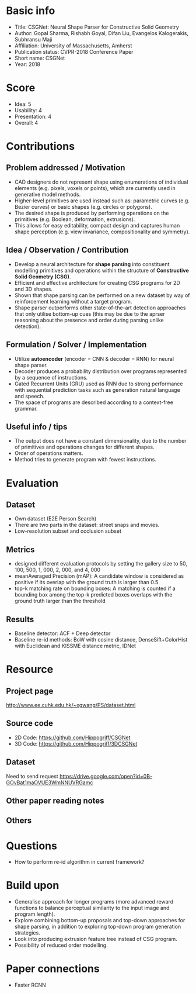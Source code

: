 # Basic info
- Title: CSGNet: Neural Shape Parser for Constructive Solid Geometry
- Author: Gopal Sharma, Rishabh Goyal, Difan Liu, Evangelos Kalogerakis, Subhransu Maji
- Affiliation: University of Massachusetts, Amherst
- Publication status: CVPR-2018 Conference Paper
- Short name: CSGNet
- Year: 2018

# Score
- Idea: 5
- Usability: 4
- Presentation: 4
- Overall: 4

# Contributions
## Problem addressed / Motivation
- CAD designers do not represent shape using enumerations of individual elements (e.g. pixels, voxels or points), which are currently used in generative model methods.
- Higher-level primitives are used instead such as: parametric curves (e.g. Bezier curves) or basic shapes (e.g. circles or polygons).
- The desired shape is produced by performing operations on the primitives (e.g. Boolean, deformation, extrusions).
- This allows for easy editability, compact design and captures human shape perception (e.g. view invariance, compositionality and symmetry).

## Idea / Observation / Contribution
- Develop a neural architecture for **shape parsing** into constituent modelling primitives and operations within the structure of **Constructive Solid Geometry (CSG)**.
- Efficient and effective architecture for creating CSG programs for 2D and 3D shapes.
- Shown that shape parsing can be performed on a new dataset by way of reinforcement learning without a target program.
- Shape parser outperforms other state-of-the-art detection approaches that only utilise bottom-up cues (this may be due to the aprser reasoning about the presence and order during parsing unlike detection). 

## Formulation / Solver / Implementation
- Utilize **autoencoder** (encoder = CNN & decoder = RNN) for neural shape parser.
- Decoder produces a probability distribution over programs represented by a sequence of instructions. 
- Gated Recurrent Units (GRU) used as RNN due to strong performance with sequential prediction tasks such as generation natural language and speech.
- The space of programs are described according to a context-free grammar.

## Useful info / tips
- The output does not have a constant dimensionality, due to the number of primitives and operations changes for different shapes.
- Order of operations matters.
- Method tries to generate program with fewest instructions.

# Evaluation
## Dataset
- Own dataset (E2E Person Search)
- There are two parts in the dataset: street snaps and movies.
- Low-resolution subset and occlusion subset

## Metrics
- designed different evaluation protocols by setting the gallery size to 50, 100, 500, 1, 000, 2, 000, and 4, 000
- meanAveraged Precision (mAP): A candidate window is considered as positive if its overlap with the ground truth is larger than 0.5
- top-k matching rate on bounding boxes: A matching is counted if a bounding box among the top-k predicted boxes overlaps with the ground truth larger than the threshold

## Results
- Baseline detector: ACF + Deep detector
- Baseline re-id methods: BoW with cosine distance, DenseSift+ColorHist with Euclidean and KISSME distance metric, IDNet

# Resource
## Project page
http://www.ee.cuhk.edu.hk/~xgwang/PS/dataset.html

## Source code
- 2D Code: https://github.com/Hippogriff/CSGNet
- 3D Code: https://github.com/Hippogriff/3DCSGNet

## Dataset
Need to send request
https://drive.google.com/open?id=0B-GOvBat1maOVUE3WmNNUVRGamc

## Other paper reading notes

## Others

# Questions
- How to perform re-id algorithm in current framework?

# Build upon
- Generalise approach for longer programs (more advanced reward functions to balance perceptual similarity to the input image and program length).
- Explore combining bottom-up proposals and top-down approaches for shape parsing, in addition to exploring top-down program generation strategies.
- Look into producing extrusion feature tree instead of CSG program.
- Possibility of reduced order modelling.

# Paper connections
- Faster RCNN

